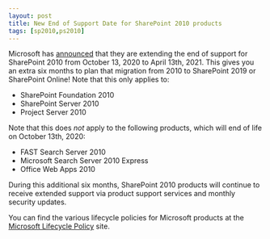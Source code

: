 ```yaml
---
layout: post
title: New End of Support Date for SharePoint 2010 products
tags: [sp2010,ps2010]
---
```


Microsoft has [announced](https://aka.ms/SharePoint/server/2010/supportextension) that they are extending the end of support for SharePoint 2010 from October 13, 2020 to April 13th, 2021. This gives you an extra six months to plan that migration from 2010 to SharePoint 2019 or SharePoint Online! Note that this only applies to:

* SharePoint Foundation 2010
* SharePoint Server 2010
* Project Server 2010

Note that this does _not_ apply to the following products, which will end of life on October 13th, 2020:

* FAST Search Server 2010
* Microsoft Search Server 2010 Express
* Office Web Apps 2010

During this additional six months, SharePoint 2010 products will continue to receive extended support via product support services and monthly security updates.

You can find the various lifecycle policies for Microsoft products at the [Microsoft Lifecycle Policy](https://support.microsoft.com/lifecycle/selectindex) site.
